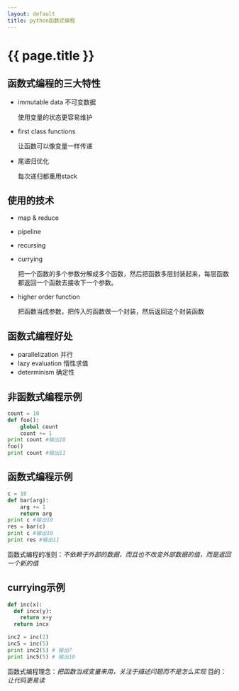 ```yaml
---
layout: default
title: python函数式编程
---
```


# {{ page.title }}

## 函数式编程的三大特性
* immutable data 不可变数据

  使用变量的状态更容易维护
* first class functions

   让函数可以像变量一样传递
* 尾递归优化

  每次递归都重用stack

## 使用的技术
* map & reduce
* pipeline
* recursing
* currying

  把一个函数的多个参数分解成多个函数，然后把函数多层封装起来，每层函数都返回一个函数去接收下一个参数。
* higher order function

  把函数当成参数，把传入的函数做一个封装，然后返回这个封装函数

## 函数式编程好处
* parallelization 并行
* lazy evaluation 惰性求值
* determinism 确定性

## 非函数式编程示例
```python
count = 10
def foo():
    global count
    count += 1
print count #输出10
foo()
print count #输出11
```

## 函数式编程示例
```python
c = 10
def bar(arg):
    arg += 1
    return arg
print c #输出10
res = bar(c)
print c #输出10
print res #输出11
```
函数式编程的准则：*不依赖于外部的数据，而且也不改变外部数据的值，而是返回一个新的值*

## currying示例
```python
def inc(x):
  def incx(y):
    return x+y
  return incx

inc2 = inc(2)
inc5 = inc(5)
print inc2(5) # 输出7
print inc5(5) # 输出10
```
函数式编程理念：*把函数当成变量来用，关注于描述问题而不是怎么实现*
目的：*让代码更易读*
